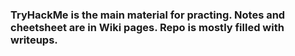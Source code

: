 ### TryHackMe is the main material for practing. Notes and cheetsheet are in Wiki pages. Repo is mostly filled with writeups.
